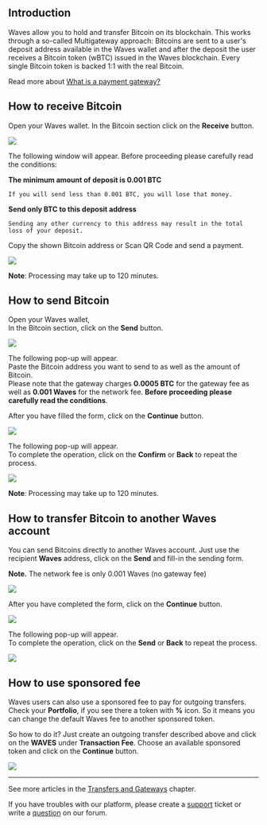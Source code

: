 ## Introduction

Waves allow you to hold and transfer Bitcoin on its blockchain. This works through a so-called Multigateway approach: Bitcoins are sent to a user's deposit address available in the Waves wallet and after the deposit the user receives a Bitcoin token \(wBTC\) issued in the Waves blockchain. Every single Bitcoin token is backed 1:1 with the real Bitcoin.

Read more about [What is a payment gateway?](/waves-client/frequently-asked-questions-faq/transfers-and-gateways/payment-gateway.md)

## How to receive Bitcoin

Open your Waves wallet.
In the Bitcoin section click on the **Receive** button.

![](/_assets/bitcoin_transfers_01.png)

The following window will appear. Before proceeding please carefully read the conditions:

**The minimum amount of deposit is 0.001 BTC**
```
If you will send less than 0.001 BTC, you will lose that money.
```
**Send only BTC to this deposit address**
```
Sending any other currency to this address may result in the total loss of your deposit.
```

Copy the shown Bitcoin address or Scan QR Code and send a payment.

![](/_assets/bitcoin_transfers_02.png)

**Note**: Processing may take up to 120 minutes.

## How to send Bitcoin

Open your Waves wallet,  
In the Bitcoin section, click on the **Send** button.

![](/_assets/bitcoin_transfers_01.png)

The following pop-up will appear.  
Paste the Bitcoin address you want to send to as well as the amount of Bitcoin.  
Please note that the gateway charges **0.0005 BTC** for the gateway fee as well as **0.001 Waves** for the network fee.
**Before proceeding please carefully read the conditions**.

After you have filled the form, click on the **Continue** button.

![](/_assets/bitcoin_transfers_04.png)

The following pop-up will appear.  
To complete the operation, click on the **Confirm** or **Back** to repeat the process.

![](/_assets/bitcoin_transfers_05.png)

**Note**: Processing may take up to 120 minutes.

## How to transfer Bitcoin to another Waves account

You can send Bitcoins directly to another Waves account. Just use the recipient **Waves** address, click on the **Send** and fill-in the sending form.

**Note.** The network fee is only 0.001 Waves \(no gateway fee\)

![](/_assets/bitcoin_transfers_01.png)

After you have completed the form, click on the **Continue** button.

![](/_assets/bitcoin_transfers_07.png)

The following pop-up will appear.  
To complete the operation, click on the **Send** or **Back** to repeat the process.

![](/_assets/bitcoin_transfers_08.png)

## How to use sponsored fee

Waves users can also use a sponsored fee to pay for outgoing transfers. Check your **Portfolio**, if you see there a token with **%** icon. So it means you can change the default Waves fee to another sponsored token.

So how to do it? Just create an outgoing transfer described above and click on the **WAVES** under **Transaction Fee**.
Choose an available sponsored token and click on the **Continue** button.

![](/_assets/transaction_fee.png)

___



See more articles in the [Transfers and Gateways](/waves-client/wallet-management.md) chapter.

If you have troubles with our platform, please create a [support](https://support.wavesplatform.com/) ticket or write a [question](https://forum.wavesplatform.com/) on our forum.
